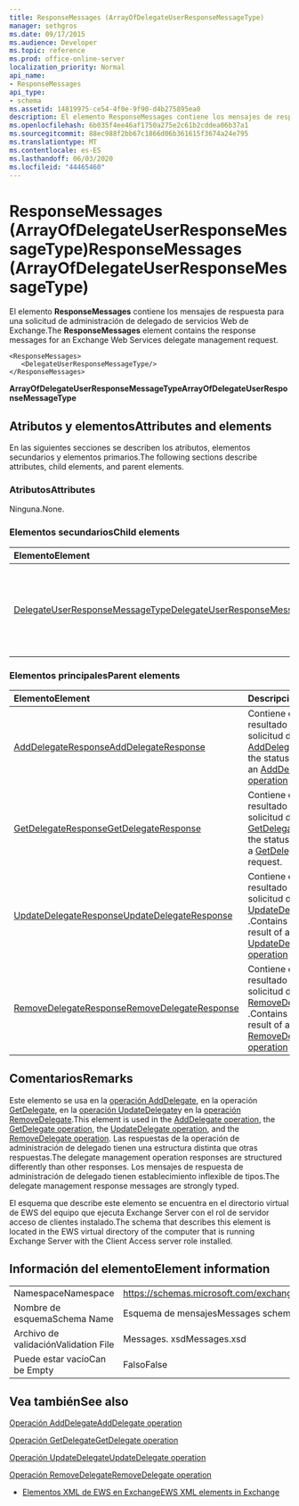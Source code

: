 ```yaml
---
title: ResponseMessages (ArrayOfDelegateUserResponseMessageType)
manager: sethgros
ms.date: 09/17/2015
ms.audience: Developer
ms.topic: reference
ms.prod: office-online-server
localization_priority: Normal
api_name:
- ResponseMessages
api_type:
- schema
ms.assetid: 14819975-ce54-4f0e-9f90-d4b275895ea0
description: El elemento ResponseMessages contiene los mensajes de respuesta para una solicitud de administración de delegado de servicios Web de Exchange.
ms.openlocfilehash: 6b035f4ee46af1750a275e2c61b2cddea06b37a1
ms.sourcegitcommit: 88ec988f2bb67c1866d06b361615f3674a24e795
ms.translationtype: MT
ms.contentlocale: es-ES
ms.lasthandoff: 06/03/2020
ms.locfileid: "44465460"
---
```

# <a name="responsemessages-arrayofdelegateuserresponsemessagetype"></a><span data-ttu-id="e2176-103">ResponseMessages (ArrayOfDelegateUserResponseMessageType)</span><span class="sxs-lookup"><span data-stu-id="e2176-103">ResponseMessages (ArrayOfDelegateUserResponseMessageType)</span></span>

<span data-ttu-id="e2176-104">El elemento **ResponseMessages** contiene los mensajes de respuesta para una solicitud de administración de delegado de servicios Web de Exchange.</span><span class="sxs-lookup"><span data-stu-id="e2176-104">The **ResponseMessages** element contains the response messages for an Exchange Web Services delegate management request.</span></span> 
  
```
<ResponseMessages>
   <DelegateUserResponseMessageType/>
</ResponseMessages>
```

 <span data-ttu-id="e2176-105">**ArrayOfDelegateUserResponseMessageType**</span><span class="sxs-lookup"><span data-stu-id="e2176-105">**ArrayOfDelegateUserResponseMessageType**</span></span>
## <a name="attributes-and-elements"></a><span data-ttu-id="e2176-106">Atributos y elementos</span><span class="sxs-lookup"><span data-stu-id="e2176-106">Attributes and elements</span></span>

<span data-ttu-id="e2176-107">En las siguientes secciones se describen los atributos, elementos secundarios y elementos primarios.</span><span class="sxs-lookup"><span data-stu-id="e2176-107">The following sections describe attributes, child elements, and parent elements.</span></span>
  
### <a name="attributes"></a><span data-ttu-id="e2176-108">Atributos</span><span class="sxs-lookup"><span data-stu-id="e2176-108">Attributes</span></span>

<span data-ttu-id="e2176-109">Ninguna.</span><span class="sxs-lookup"><span data-stu-id="e2176-109">None.</span></span>
  
### <a name="child-elements"></a><span data-ttu-id="e2176-110">Elementos secundarios</span><span class="sxs-lookup"><span data-stu-id="e2176-110">Child elements</span></span>

|<span data-ttu-id="e2176-111">**Elemento**</span><span class="sxs-lookup"><span data-stu-id="e2176-111">**Element**</span></span>|<span data-ttu-id="e2176-112">**Descripción**</span><span class="sxs-lookup"><span data-stu-id="e2176-112">**Description**</span></span>|
|:-----|:-----|
|[<span data-ttu-id="e2176-113">DelegateUserResponseMessageType</span><span class="sxs-lookup"><span data-stu-id="e2176-113">DelegateUserResponseMessageType</span></span>](delegateuserresponsemessagetype.md) <br/> |<span data-ttu-id="e2176-114">Contiene mensajes de respuesta para las operaciones de administración de delegado.</span><span class="sxs-lookup"><span data-stu-id="e2176-114">Contains response messages for delegate management operations.</span></span>  <br/> |
   
### <a name="parent-elements"></a><span data-ttu-id="e2176-115">Elementos principales</span><span class="sxs-lookup"><span data-stu-id="e2176-115">Parent elements</span></span>

|<span data-ttu-id="e2176-116">**Elemento**</span><span class="sxs-lookup"><span data-stu-id="e2176-116">**Element**</span></span>|<span data-ttu-id="e2176-117">**Descripción**</span><span class="sxs-lookup"><span data-stu-id="e2176-117">**Description**</span></span>|
|:-----|:-----|
|[<span data-ttu-id="e2176-118">AddDelegateResponse</span><span class="sxs-lookup"><span data-stu-id="e2176-118">AddDelegateResponse</span></span>](adddelegateresponse.md) <br/> |<span data-ttu-id="e2176-119">Contiene el estado y el resultado de una solicitud de [operación AddDelegate](adddelegate-operation.md) .</span><span class="sxs-lookup"><span data-stu-id="e2176-119">Contains the status and result of an [AddDelegate operation](adddelegate-operation.md) request.</span></span>  <br/> |
|[<span data-ttu-id="e2176-120">GetDelegateResponse</span><span class="sxs-lookup"><span data-stu-id="e2176-120">GetDelegateResponse</span></span>](getdelegateresponse.md) <br/> |<span data-ttu-id="e2176-121">Contiene el estado y el resultado de una solicitud de [operación GetDelegate](getdelegate-operation.md) .</span><span class="sxs-lookup"><span data-stu-id="e2176-121">Contains the status and result of a [GetDelegate operation](getdelegate-operation.md) request.</span></span>  <br/> |
|[<span data-ttu-id="e2176-122">UpdateDelegateResponse</span><span class="sxs-lookup"><span data-stu-id="e2176-122">UpdateDelegateResponse</span></span>](updatedelegateresponse.md) <br/> |<span data-ttu-id="e2176-123">Contiene el estado y el resultado de una solicitud de [operación UpdateDelegate](updatedelegate-operation.md) .</span><span class="sxs-lookup"><span data-stu-id="e2176-123">Contains the status and result of an [UpdateDelegate operation](updatedelegate-operation.md) request.</span></span>  <br/> |
|[<span data-ttu-id="e2176-124">RemoveDelegateResponse</span><span class="sxs-lookup"><span data-stu-id="e2176-124">RemoveDelegateResponse</span></span>](removedelegateresponse.md) <br/> |<span data-ttu-id="e2176-125">Contiene el estado y el resultado de una solicitud de [operación RemoveDelegate](removedelegate-operation.md) .</span><span class="sxs-lookup"><span data-stu-id="e2176-125">Contains the status and result of a [RemoveDelegate operation](removedelegate-operation.md) request.</span></span>  <br/> |
   
## <a name="remarks"></a><span data-ttu-id="e2176-126">Comentarios</span><span class="sxs-lookup"><span data-stu-id="e2176-126">Remarks</span></span>

<span data-ttu-id="e2176-127">Este elemento se usa en la [operación AddDelegate](adddelegate-operation.md), en la operación [GetDelegate](getdelegate-operation.md), en la [operación UpdateDelegate](updatedelegate-operation.md)y en la [operación RemoveDelegate](removedelegate-operation.md).</span><span class="sxs-lookup"><span data-stu-id="e2176-127">This element is used in the [AddDelegate operation](adddelegate-operation.md), the [GetDelegate operation](getdelegate-operation.md), the [UpdateDelegate operation](updatedelegate-operation.md), and the [RemoveDelegate operation](removedelegate-operation.md).</span></span> <span data-ttu-id="e2176-128">Las respuestas de la operación de administración de delegado tienen una estructura distinta que otras respuestas.</span><span class="sxs-lookup"><span data-stu-id="e2176-128">The delegate management operation responses are structured differently than other responses.</span></span> <span data-ttu-id="e2176-129">Los mensajes de respuesta de administración de delegado tienen establecimiento inflexible de tipos.</span><span class="sxs-lookup"><span data-stu-id="e2176-129">The delegate management response messages are strongly typed.</span></span>
  
<span data-ttu-id="e2176-130">El esquema que describe este elemento se encuentra en el directorio virtual de EWS del equipo que ejecuta Exchange Server con el rol de servidor acceso de clientes instalado.</span><span class="sxs-lookup"><span data-stu-id="e2176-130">The schema that describes this element is located in the EWS virtual directory of the computer that is running Exchange Server with the Client Access server role installed.</span></span>
  
## <a name="element-information"></a><span data-ttu-id="e2176-131">Información del elemento</span><span class="sxs-lookup"><span data-stu-id="e2176-131">Element information</span></span>

|||
|:-----|:-----|
|<span data-ttu-id="e2176-132">Namespace</span><span class="sxs-lookup"><span data-stu-id="e2176-132">Namespace</span></span>  <br/> |https://schemas.microsoft.com/exchange/services/2006/messages  <br/> |
|<span data-ttu-id="e2176-133">Nombre de esquema</span><span class="sxs-lookup"><span data-stu-id="e2176-133">Schema Name</span></span>  <br/> |<span data-ttu-id="e2176-134">Esquema de mensajes</span><span class="sxs-lookup"><span data-stu-id="e2176-134">Messages schema</span></span>  <br/> |
|<span data-ttu-id="e2176-135">Archivo de validación</span><span class="sxs-lookup"><span data-stu-id="e2176-135">Validation File</span></span>  <br/> |<span data-ttu-id="e2176-136">Messages. xsd</span><span class="sxs-lookup"><span data-stu-id="e2176-136">Messages.xsd</span></span>  <br/> |
|<span data-ttu-id="e2176-137">Puede estar vacío</span><span class="sxs-lookup"><span data-stu-id="e2176-137">Can be Empty</span></span>  <br/> |<span data-ttu-id="e2176-138">Falso</span><span class="sxs-lookup"><span data-stu-id="e2176-138">False</span></span>  <br/> |
   
## <a name="see-also"></a><span data-ttu-id="e2176-139">Vea también</span><span class="sxs-lookup"><span data-stu-id="e2176-139">See also</span></span>



[<span data-ttu-id="e2176-140">Operación AddDelegate</span><span class="sxs-lookup"><span data-stu-id="e2176-140">AddDelegate operation</span></span>](adddelegate-operation.md)
  
[<span data-ttu-id="e2176-141">Operación GetDelegate</span><span class="sxs-lookup"><span data-stu-id="e2176-141">GetDelegate operation</span></span>](getdelegate-operation.md)
  
[<span data-ttu-id="e2176-142">Operación UpdateDelegate</span><span class="sxs-lookup"><span data-stu-id="e2176-142">UpdateDelegate operation</span></span>](updatedelegate-operation.md)
  
[<span data-ttu-id="e2176-143">Operación RemoveDelegate</span><span class="sxs-lookup"><span data-stu-id="e2176-143">RemoveDelegate operation</span></span>](removedelegate-operation.md)


- [<span data-ttu-id="e2176-144">Elementos XML de EWS en Exchange</span><span class="sxs-lookup"><span data-stu-id="e2176-144">EWS XML elements in Exchange</span></span>](ews-xml-elements-in-exchange.md)

